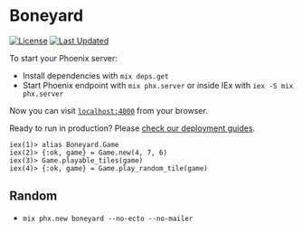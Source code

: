 # Boneyard

[![License](https://img.shields.io/github/license/ideaMarcos/boneyard.svg)](https://github.com/ideaMarcos/boneyard/blob/main/LICENSE)
[![Last Updated](https://img.shields.io/github/last-commit/ideaMarcos/boneyard.svg)](https://github.com/ideaMarcos/boneyard/commits/main)


To start your Phoenix server:

  * Install dependencies with `mix deps.get`
  * Start Phoenix endpoint with `mix phx.server` or inside IEx with `iex -S mix phx.server`

Now you can visit [`localhost:4000`](http://localhost:4000) from your browser.

Ready to run in production? Please [check our deployment guides](https://hexdocs.pm/phoenix/deployment.html).

```
iex(1)> alias Boneyard.Game
iex(2)> {:ok, game} = Game.new(4, 7, 6)
iex(3)> Game.playable_tiles(game)
iex(4)> {:ok, game} = Game.play_random_tile(game)

```

## Random

- `mix phx.new boneyard --no-ecto --no-mailer`
